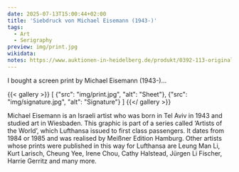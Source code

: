 ```yaml
---
date: 2025-07-13T15:00:44+02:00
title: 'Siebdruck von Michael Eisemann (1943-)'
tags:
  - Art
  - Serigraphy
preview: img/print.jpg
wikidata:
notes: https://www.auktionen-in-heidelberg.de/produkt/0392-113-originalgraphiken-kuenstler-der-welt-with-compliments-lufthansa-fuer-selbstbesichtiger/
---
```


I bought a screen print by Michael Eisemann (1943-)...
<!--more-->

{{< gallery >}}
[
  {"src": "img/print.jpg", "alt": "Sheet"},
  {"src": "img/signature.jpg", "alt": "Signature"}
]
{{</ gallery >}}

Michael Eisemann is an Israeli artist who was born in Tel Aviv in 1943 and studied art in Wiesbaden. This graphic is part of a series called ‘Artists of the World’, which Lufthansa issued to first class passengers. It dates from 1984 or 1985 and was realised by Meißner Edition Hamburg. Other artists whose prints were published in this way for Lufthansa are Leung Man Li, Kurt Larisch, Cheung Yee, Irene Chou, Cathy Halstead, Jürgen Li Fischer, Harrie Gerritz and many more.
